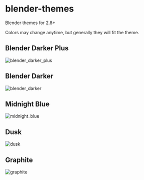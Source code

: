 # blender-themes

Blender themes for 2.8+

Colors may change anytime, but generally they will fit the theme.

## Blender Darker Plus

![blender_darker_plus](https://user-images.githubusercontent.com/830253/223917265-800f9d10-d03e-47c0-9f7e-a8129b70b9ee.png)

## Blender Darker

![blender_darker](https://user-images.githubusercontent.com/830253/223917249-c03f8cfb-1999-495d-9ee0-62aa10f48a61.png)

## Midnight Blue

![midnight_blue](https://user-images.githubusercontent.com/830253/223917231-8d343a83-533c-4a2e-b9d3-22c986c9df02.png)

## Dusk

![dusk](https://user-images.githubusercontent.com/830253/223916900-c08e0363-0c7b-4374-941f-ae6e44077e4c.png)

## Graphite

![graphite](https://user-images.githubusercontent.com/830253/223916842-520d53c1-322a-4623-bf34-807ce6edc1c4.png)